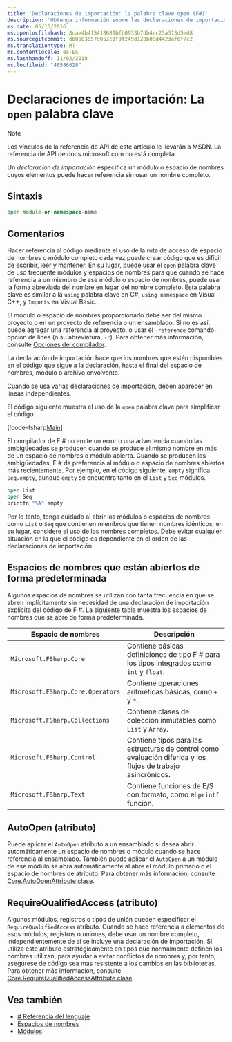```yaml
---
title: 'Declaraciones de importación: la palabra clave open (F#)'
description: 'Obtenga información sobre las declaraciones de importación de F # y cómo especifican un espacio de nombres o módulo cuyos elementos puede hacer referencia sin usar un nombre completo.'
ms.date: 05/16/2016
ms.openlocfilehash: 8cae4b4f5418689bfb0933b7db4ec23a313d5ed8
ms.sourcegitcommit: db8b83057d052c1f9f249d128b08d4423af0f7c2
ms.translationtype: MT
ms.contentlocale: es-ES
ms.lasthandoff: 11/02/2018
ms.locfileid: "46586628"
---
```

# <a name="import-declarations-the-open-keyword"></a>Declaraciones de importación: La `open` palabra clave

> [!NOTE]
Los vínculos de la referencia de API de este artículo le llevarán a MSDN.  La referencia de API de docs.microsoft.com no está completa.

Un *declaración de importación* especifica un módulo o espacio de nombres cuyos elementos puede hacer referencia sin usar un nombre completo.

## <a name="syntax"></a>Sintaxis

```fsharp
open module-or-namespace-name
```

## <a name="remarks"></a>Comentarios

Hacer referencia al código mediante el uso de la ruta de acceso de espacio de nombres o módulo completo cada vez puede crear código que es difícil de escribir, leer y mantener. En su lugar, puede usar el `open` palabra clave de uso frecuente módulos y espacios de nombres para que cuando se hace referencia a un miembro de ese módulo o espacio de nombres, puede usar la forma abreviada del nombre en lugar del nombre completo. Esta palabra clave es similar a la `using` palabra clave en C#, `using namespace` en Visual C++, y `Imports` en Visual Basic.

El módulo o espacio de nombres proporcionado debe ser del mismo proyecto o en un proyecto de referencia o un ensamblado. Si no es así, puede agregar una referencia al proyecto, o usar el `-reference` comando`-`opción de línea (o su abreviatura, `-r`). Para obtener más información, consulte [Opciones del compilador](compiler-options.md).

La declaración de importación hace que los nombres que estén disponibles en el código que sigue a la declaración, hasta el final del espacio de nombres, módulo o archivo envolvente.

Cuando se usa varias declaraciones de importación, deben aparecer en líneas independientes.

El código siguiente muestra el uso de la `open` palabra clave para simplificar el código.

[!code-fsharp[Main](../../../samples/snippets/fsharp/lang-ref-2/snippet6801.fs)]

El compilador de F # no emite un error o una advertencia cuando las ambigüedades se producen cuando se produce el mismo nombre en más de un espacio de nombres o módulo abierta. Cuando se producen las ambigüedades, F # da preferencia al módulo o espacio de nombres abiertos más recientemente. Por ejemplo, en el código siguiente, `empty` significa `Seq.empty`, aunque `empty` se encuentra tanto en el `List` y `Seq` módulos.

```fsharp
open List
open Seq
printfn "%A" empty
```

Por lo tanto, tenga cuidado al abrir los módulos o espacios de nombres como `List` o `Seq` que contienen miembros que tienen nombres idénticos; en su lugar, considere el uso de los nombres completos. Debe evitar cualquier situación en la que el código es dependiente en el orden de las declaraciones de importación.

## <a name="namespaces-that-are-open-by-default"></a>Espacios de nombres que están abiertos de forma predeterminada

Algunos espacios de nombres se utilizan con tanta frecuencia en que se abren implícitamente sin necesidad de una declaración de importación explícita del código de F #. La siguiente tabla muestra los espacios de nombres que se abre de forma predeterminada.

|Espacio de nombres|Descripción|
|---------|-----------|
|`Microsoft.FSharp.Core`|Contiene básicas definiciones de tipo F # para los tipos integrados como `int` y `float`.|
|`Microsoft.FSharp.Core.Operators`|Contiene operaciones aritméticas básicas, como `+` y `*`.|
|`Microsoft.FSharp.Collections`|Contiene clases de colección inmutables como `List` y `Array`.|
|`Microsoft.FSharp.Control`|Contiene tipos para las estructuras de control como evaluación diferida y los flujos de trabajo asincrónicos.|
|`Microsoft.FSharp.Text`|Contiene funciones de E/S con formato, como el `printf` función.|

## <a name="autoopen-attribute"></a>AutoOpen (atributo)

Puede aplicar el `AutoOpen` atributo a un ensamblado si desea abrir automáticamente un espacio de nombres o módulo cuando se hace referencia al ensamblado. También puede aplicar el `AutoOpen` a un módulo de ese módulo se abra automáticamente al abre el módulo primario o el espacio de nombres de atributo. Para obtener más información, consulte [Core.AutoOpenAttribute clase](https://msdn.microsoft.com/visualfsharpdocs/conceptual/core.autoopenattribute-class-%5bfsharp%5d).

## <a name="requirequalifiedaccess-attribute"></a>RequireQualifiedAccess (atributo)

Algunos módulos, registros o tipos de unión pueden especificar el `RequireQualifiedAccess` atributo. Cuando se hace referencia a elementos de esos módulos, registros o uniones, debe usar un nombre completo, independientemente de si se incluye una declaración de importación. Si utiliza este atributo estratégicamente en tipos que normalmente definen los nombres utilizan, para ayudar a evitar conflictos de nombres y, por tanto, asegúrese de código sea más resistente a los cambios en las bibliotecas. Para obtener más información, consulte [Core.RequireQualifiedAccessAttribute clase](https://msdn.microsoft.com/visualfsharpdocs/conceptual/core.requirequalifiedaccessattribute-class-%5Bfsharp%5D).

## <a name="see-also"></a>Vea también

- [# Referencia del lenguaje](index.md)
- [Espacios de nombres](namespaces.md)
- [Módulos](modules.md)
